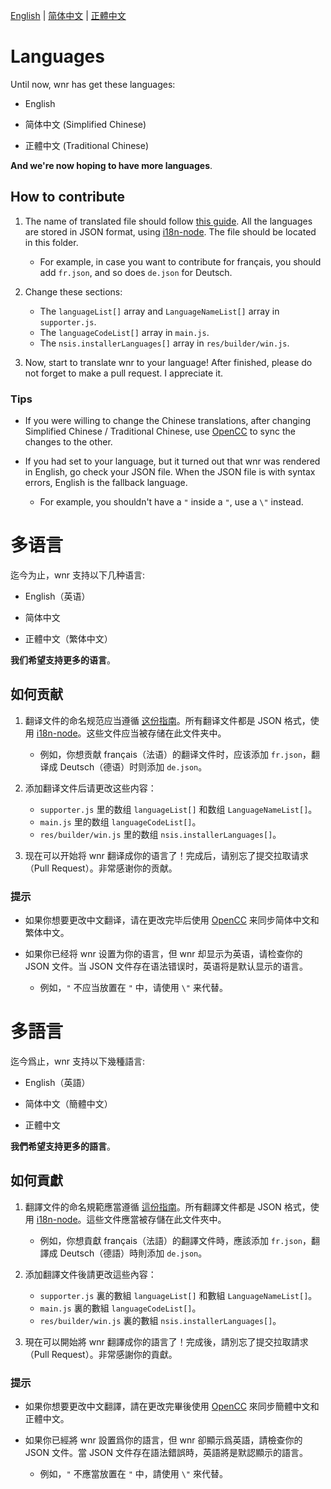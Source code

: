 [English](#Languages) | [简体中文](#多语言) | [正體中文](#多語言)

# Languages

Until now, wnr has get these languages:

- English

- 简体中文 (Simplified Chinese)

- 正體中文 (Traditional Chinese)

**And we're now hoping to have more languages**.

## How to contribute

1. The name of translated file should follow [this guide](https://www.electronjs.org/docs/api/locales). All the languages are stored in JSON format, using [i18n-node](https://github.com/mashpie/i18n-node). The file should be located in this folder.
    - For example, in case you want to contribute for français, you should add `fr.json`, and so does `de.json` for Deutsch.

2. Change these sections:
    - The `languageList[]` array and `LanguageNameList[]` array in `supporter.js`.
    - The `languageCodeList[]` array in `main.js`.
    - The `nsis.installerLanguages[]` array in `res/builder/win.js`.

3. Now, start to translate wnr to your language! After finished, please do not forget to make a pull request. I appreciate it.

### Tips

- If you were willing to change the Chinese translations, after changing Simplified Chinese / Traditional Chinese, use [OpenCC](https://opencc.byvoid.com/) to sync the changes to the other.

- If you had set to your language, but it turned out that wnr was rendered in English, go check your JSON file. When the JSON file is with syntax errors, English is the fallback language.

    - For example, you shouldn't have a `"` inside a `"`, use a `\"` instead.

# 多语言

迄今为止，wnr 支持以下几种语言:

- English（英语）

- 简体中文

- 正體中文（繁体中文）

**我们希望支持更多的语言**。

## 如何贡献

1. 翻译文件的命名规范应当遵循 [这份指南](https://www.electronjs.org/docs/api/locales)。所有翻译文件都是 JSON 格式，使用 [i18n-node](https://github.com/mashpie/i18n-node)。这些文件应当被存储在此文件夹中。
    - 例如，你想贡献 français（法语）的翻译文件时，应该添加 `fr.json`，翻译成 Deutsch（德语）时则添加 `de.json`。

2. 添加翻译文件后请更改这些内容：
    - `supporter.js` 里的数组 `languageList[]` 和数组 `LanguageNameList[]`。
    - `main.js` 里的数组 `languageCodeList[]`。
    - `res/builder/win.js` 里的数组 `nsis.installerLanguages[]`。

3. 现在可以开始将 wnr 翻译成你的语言了！完成后，请别忘了提交拉取请求（Pull Request）。非常感谢你的贡献。

### 提示

- 如果你想要更改中文翻译，请在更改完毕后使用 [OpenCC](https://opencc.byvoid.com/) 来同步简体中文和繁体中文。

- 如果你已经将 wnr 设置为你的语言，但 wnr 却显示为英语，请检查你的 JSON 文件。当 JSON 文件存在语法错误时，英语将是默认显示的语言。

    - 例如，`"` 不应当放置在 `"` 中，请使用 `\"` 来代替。

# 多語言

迄今爲止，wnr 支持以下幾種語言:

- English（英語）

- 简体中文（簡體中文）

- 正體中文

**我們希望支持更多的語言**。

## 如何貢獻

1. 翻譯文件的命名規範應當遵循 [這份指南](https://www.electronjs.org/docs/api/locales)。所有翻譯文件都是 JSON 格式，使用 [i18n-node](https://github.com/mashpie/i18n-node)。這些文件應當被存儲在此文件夾中。
    - 例如，你想貢獻 français（法語）的翻譯文件時，應該添加 `fr.json`，翻譯成 Deutsch（德語）時則添加 `de.json`。

2. 添加翻譯文件後請更改這些內容：
    - `supporter.js` 裏的數組 `languageList[]` 和數組 `LanguageNameList[]`。
    - `main.js` 裏的數組 `languageCodeList[]`。
    - `res/builder/win.js` 裏的數組 `nsis.installerLanguages[]`。

3. 現在可以開始將 wnr 翻譯成你的語言了！完成後，請別忘了提交拉取請求（Pull Request）。非常感謝你的貢獻。

### 提示

- 如果你想要更改中文翻譯，請在更改完畢後使用 [OpenCC](https://opencc.byvoid.com/) 來同步簡體中文和正體中文。

- 如果你已經將 wnr 設置爲你的語言，但 wnr 卻顯示爲英語，請檢查你的 JSON 文件。當 JSON 文件存在語法錯誤時，英語將是默認顯示的語言。

    - 例如，`"` 不應當放置在 `"` 中，請使用 `\"` 來代替。
